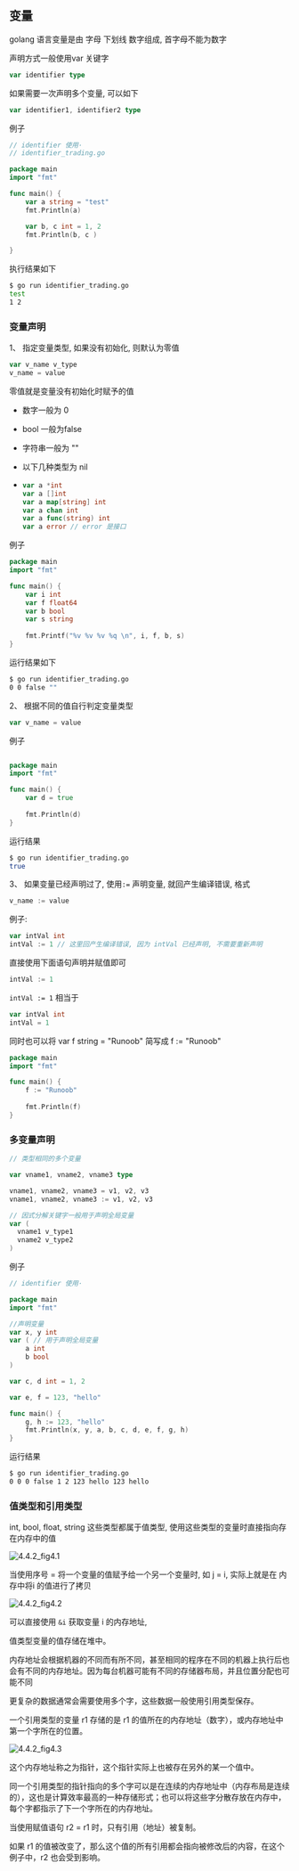 ## 变量

golang 语言变量是由 字母 下划线 数字组成, 首字母不能为数字

声明方式一般使用var 关键字

```go
var identifier type 
```

如果需要一次声明多个变量, 可以如下

```GO
var identifier1, identifier2 type 
```

例子

```go
// identifier 使用·
// identifier_trading.go

package	main
import "fmt"

func main() {
	var a string = "test"
	fmt.Println(a)

	var b, c int = 1, 2 
	fmt.Println(b, c )

}
```

执行结果如下

```bash
$ go run identifier_trading.go 
test
1 2
```

### 变量声明

1、 指定变量类型, 如果没有初始化, 则默认为零值

```go
var v_name v_type 
v_name = value 
```

零值就是变量没有初始化时赋予的值

- 数字一般为 0 

- bool 一般为false
- 字符串一般为 ""

- 以下几种类型为 nil 

- ```go
  var a *int
  var a []int
  var a map[string] int
  var a chan int
  var a func(string) int
  var a error // error 是接口
  ```

  

例子

```go
package	main
import "fmt"

func main() {
	var i int
	var f float64
	var b bool
	var s string
  
	fmt.Printf("%v %v %v %q \n", i, f, b, s)
}
```

运行结果如下

```bash
$ go run identifier_trading.go
0 0 false ""
```



2、 根据不同的值自行判定变量类型

```go
var v_name = value
```

例子

```go

package	main
import "fmt"

func main() {
	var d = true
  
	fmt.Println(d)
}
```

运行结果

```bash
$ go run identifier_trading.go
true
```

3、 如果变量已经声明过了, 使用`:=` 声明变量, 就回产生编译错误, 格式

```go
v_name := value 
```

例子:

```go
var intVal int
intVal := 1 // 这里回产生编译错误, 因为 intVal 已经声明, 不需要重新声明
```

直接使用下面语句声明并赋值即可

```go
intVal := 1
```

`intVal := 1` 相当于

```go
var intVal int
intVal = 1
```



同时也可以将 var f string = "Runoob" 简写成 f := "Runoob"

```go
package	main
import "fmt"

func main() {
	f := "Runoob"
  
	fmt.Println(f)
}
```

### 多变量声明

```go
// 类型相同的多个变量

var vname1, vname2, vname3 type

vname1, vname2, vname3 = v1, v2, v3
vname1, vname2, vname3 := v1, v2, v3

// 因式分解关键字一般用于声明全局变量
var (
  vname1 v_type1
  vname2 v_type2
)
```

例子

```go
// identifier 使用·

package	main
import "fmt"

//声明变量
var x, y int
var ( // 用于声明全局变量
	a int
	b bool
)

var c, d int = 1, 2

var e, f = 123, "hello"

func main() {
	g, h := 123, "hello"
	fmt.Println(x, y, a, b, c, d, e, f, g, h)
}

```

运行结果

```bash
$ go run identifier_trading.go
0 0 0 false 1 2 123 hello 123 hello
```

### 值类型和引用类型

int, bool, float, string 这些类型都属于值类型, 使用这些类型的变量时直接指向存在内存中的值

![4.4.2_fig4.1](./04_golang%20%E5%9F%BA%E7%A1%80%E8%AF%AD%E6%B3%95%E4%B9%8B%E5%8F%98%E9%87%8F.assets/4.4.2_fig4.1.jpeg)

当使用序号 = 将一个变量的值赋予给一个另一个变量时, 如 j = i, 实际上就是在 内存中将i 的值进行了拷贝

![4.4.2_fig4.2](./04_golang%20%E5%9F%BA%E7%A1%80%E8%AF%AD%E6%B3%95%E4%B9%8B%E5%8F%98%E9%87%8F.assets/4.4.2_fig4.2.jpeg)

可以直接使用 `&i` 获取变量 i 的内存地址, 

值类型变量的值存储在堆中。

内存地址会根据机器的不同而有所不同，甚至相同的程序在不同的机器上执行后也会有不同的内存地址。因为每台机器可能有不同的存储器布局，并且位置分配也可能不同

更复杂的数据通常会需要使用多个字，这些数据一般使用引用类型保存。

一个引用类型的变量 r1 存储的是 r1 的值所在的内存地址（数字），或内存地址中第一个字所在的位置。

![4.4.2_fig4.3](./04_golang%20%E5%9F%BA%E7%A1%80%E8%AF%AD%E6%B3%95%E4%B9%8B%E5%8F%98%E9%87%8F.assets/4.4.2_fig4.3.jpeg)

这个内存地址称之为指针，这个指针实际上也被存在另外的某一个值中。

同一个引用类型的指针指向的多个字可以是在连续的内存地址中（内存布局是连续的），这也是计算效率最高的一种存储形式；也可以将这些字分散存放在内存中，每个字都指示了下一个字所在的内存地址。

当使用赋值语句 r2 = r1 时，只有引用（地址）被复制。

如果 r1 的值被改变了，那么这个值的所有引用都会指向被修改后的内容，在这个例子中，r2 也会受到影响。